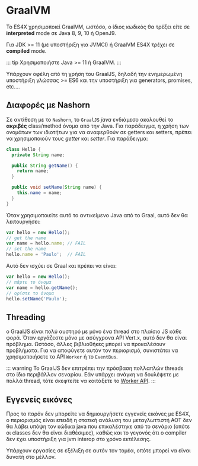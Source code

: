 # GraalVM

Το ES4X χρησιμοποιεί GraalVM, ωστόσο, ο ίδιος κωδικός θα τρέξει είτε σε **interpreted** mode σε Java 8, 9, 10 ή OpenJ9.

Για JDK >= 11 (με υποστήριξη για JVMCI) ή GraalVM ES4X τρέχει σε **compiled** mode.

::: tip
Χρησιμοποιήστε Java >= 11 ή GraalVM.
:::

Υπάρχουν οφέλη από τη χρήση του GraalJS, δηλαδή την ενημερωμένη υποστήριξη γλώσσας >= ES6 και την υποστήριξη για generators,
promises, etc....

## Διαφορές με Nashorn

Σε αντίθεση με το `Nashorn`, το `GraalJS` *java* ενδιάμεσο ακολουθεί το **ακριβές** class/method όνομα από την Java. Για παράδειγμα, η χρήση των
ονομάτων των ιδιοτήτων για να αναφερθούν σε getters  και setters, πρέπει να χρησιμοποιούν τους *getter* και *setter*. Για παράδειγμα:

```java
class Hello {
  private String name;

  public String getName() {
    return name;
  }

  public void setName(String name) {
    this.name = name;
  }
}
```

Όταν χρησιμοποιείτε αυτό το αντικείμενο Java από το Graal, αυτό δεν θα λειτουργήσει:

```js
var hello = new Hello();
// get the name
var name = hello.name; // FAIL
// set the name
hello.name = 'Paulo';  // FAIL
```

Αυτό δεν ισχύει σε Graal και πρέπει να είναι:

```js
var hello = new Hello();
// πάρτε το όνομα
var name = hello.getName();
// ορίστε το όνομα
hello.setName('Paulo');
```

## Threading

ο GraalJS είναι πολύ αυστηρό με μόνο ένα thread στο πλαίσιο JS κάθε φορά. Όταν εργάζεστε μόνο με ασύγχρονα API Vert.x, αυτό δεν θα είναι πρόβλημα. Ωστόσο, άλλες βιβλιοθήκες μπορεί να προκαλέσουν προβλήματα. Για να αποφύγετε αυτόν τον περιορισμό, συνιστάται να χρησιμοποιήσετε το API ``Worker`` ή το ``EventBus``.

::: warning
Το GraalJS δεν επιτρέπει την πρόσβαση πολλαπλών threads στο ίδιο περιβάλλον σεναρίου. Εάν υπάρχει ανάγκη να δουλέψετε με πολλά thread, τότε σκεφτείτε να κοιτάξετε το [Worker API](./worker).
:::

## Εγγενείς εικόνες

Προς το παρόν δεν μπορείτε να δημιουργήσετε εγγενείς εικόνες με ES4X, ο περιορισμός είναι επειδή η στατική ανάλυση του μεταγλωττιστή AOT δεν θα λάβει υπόψη τον κώδικα java που επικαλέστηκε από το σενάριο (οπότε οι classes δεν θα είναι διαθέσιμες), καθώς και το γεγονός ότι ο compiler δεν έχει υποστήριξη για jvm interop στο χρόνο εκτέλεσης.

Υπάρχουν εργασίες σε εξέλιξη σε αυτόν τον τομέα, οπότε μπορεί να είναι δυνατή στο μέλλον.
